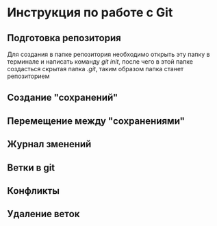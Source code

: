# Инструкция по работе с Git

## Подготовка репозитория
Для создания в папке репозитория необходимо открыть эту папку в терминале и написать команду *git init*, после чего в этой папке создасться скрытая папка *.git*, таким образом папка станет репозиторием
## Создание "сохранений"

## Перемещение между "сохранениями"

## Журнал зменений

## Ветки в git

## Конфликты

## Удаление веток